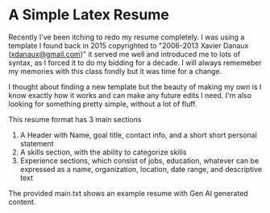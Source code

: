 # A Simple Latex Resume

Recently I've been itching to redo my resume completely. I was using a template I found back in 2015 copyrighted to "2006-2013 Xavier Danaux (xdanaux@gmail.com)" it served me well and introduced me to lots of syntax, as I forced it to do my bidding for a decade. I will always rememeber my memories with this class fondly but it was time for a change.

I thought about finding a new template but the beauty of making my own is I know exactly how it works and can make any future edits I need. I'm also looking for something pretty simple, without a lot of fluff.

This resume format has 3 main sections
1. A Header with Name, goal title, contact info, and a short short personal statement
2. A skills section, with the ability to categorize skills 
3. Experience sections, which consist of jobs, education, whatever can be expressed as a name, organization, location, date range, and descriptive text

The provided main.txt shows an example resume with Gen AI generated content.
